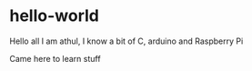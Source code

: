 # hello-world

Hello all
I am athul, I know a bit of C, arduino and Raspberry Pi

Came here to learn stuff
